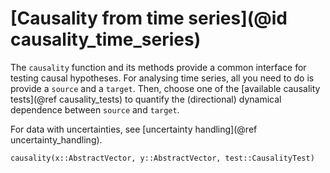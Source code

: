 
# [Causality from time series](@id causality_time_series)

The `causality` function and its methods provide a common interface for testing causal hypotheses.
For analysing time series, all you need to do is provide a `source` and a `target`. Then, choose 
one of the [available causality tests](@ref causality_tests) to quantify the (directional)
dynamical dependence between `source` and `target`.

For data with uncertainties, see [uncertainty handling](@ref uncertainty_handling).

```@docs
causality(x::AbstractVector, y::AbstractVector, test::CausalityTest)
```
